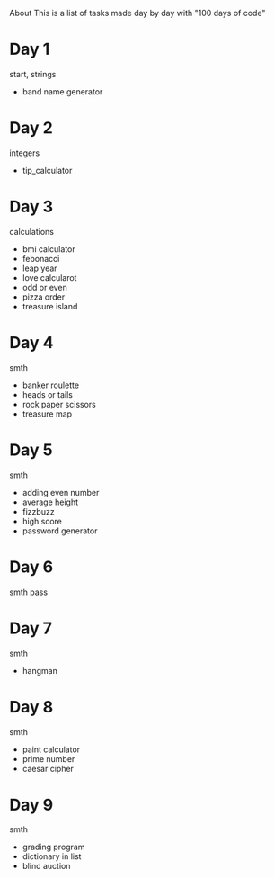 About
This is a list of tasks made day by day with "100 days of code"

# Day 1
start, strings
- band name generator

# Day 2
integers
- tip_calculator

# Day 3
calculations
- bmi calculator
- febonacci
- leap year
- love calcularot
- odd or even
- pizza order
- treasure island

# Day 4
smth
- banker roulette
- heads or tails
- rock paper scissors
- treasure map

# Day 5
smth
- adding even number
- average height
- fizzbuzz
- high score
- password generator

# Day 6
smth
pass

# Day 7
smth
- hangman

# Day 8
smth
- paint calculator
- prime number
- caesar cipher

# Day 9
smth
- grading program
- dictionary in list
- blind auction